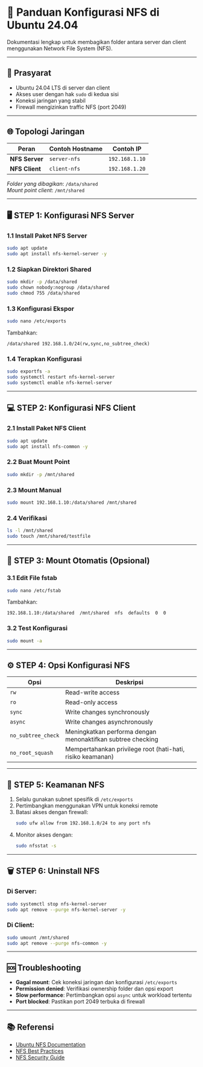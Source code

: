 # 📁 Panduan Konfigurasi NFS di Ubuntu 24.04

Dokumentasi lengkap untuk membagikan folder antara server dan client menggunakan Network File System (NFS).

---

## 🧰 Prasyarat
- Ubuntu 24.04 LTS di server dan client
- Akses user dengan hak `sudo` di kedua sisi
- Koneksi jaringan yang stabil
- Firewall mengizinkan traffic NFS (port 2049)

---

## 🌐 Topologi Jaringan
| Peran       | Contoh Hostname | Contoh IP       |
|-------------|-----------------|-----------------|
| **NFS Server** | `server-nfs`    | `192.168.1.10`  |
| **NFS Client** | `client-nfs`    | `192.168.1.20`  |

*Folder yang dibagikan*: `/data/shared`  
*Mount point client*: `/mnt/shared`

---

## 🖥️ STEP 1: Konfigurasi NFS Server

### 1.1 Install Paket NFS Server
```bash
sudo apt update
sudo apt install nfs-kernel-server -y
```

### 1.2 Siapkan Direktori Shared
```bash
sudo mkdir -p /data/shared
sudo chown nobody:nogroup /data/shared
sudo chmod 755 /data/shared
```

### 1.3 Konfigurasi Ekspor
```bash
sudo nano /etc/exports
```
Tambahkan:
```
/data/shared 192.168.1.0/24(rw,sync,no_subtree_check)
```

### 1.4 Terapkan Konfigurasi
```bash
sudo exportfs -a
sudo systemctl restart nfs-kernel-server
sudo systemctl enable nfs-kernel-server
```

---

## 💻 STEP 2: Konfigurasi NFS Client

### 2.1 Install Paket NFS Client
```bash
sudo apt update
sudo apt install nfs-common -y
```

### 2.2 Buat Mount Point
```bash
sudo mkdir -p /mnt/shared
```

### 2.3 Mount Manual
```bash
sudo mount 192.168.1.10:/data/shared /mnt/shared
```

### 2.4 Verifikasi
```bash
ls -l /mnt/shared
sudo touch /mnt/shared/testfile
```

---

## 🔄 STEP 3: Mount Otomatis (Opsional)

### 3.1 Edit File fstab
```bash
sudo nano /etc/fstab
```
Tambahkan:
```
192.168.1.10:/data/shared  /mnt/shared  nfs  defaults  0  0
```

### 3.2 Test Konfigurasi
```bash
sudo mount -a
```

---

## ⚙️ STEP 4: Opsi Konfigurasi NFS

| Opsi               | Deskripsi                                                                 |
|--------------------|---------------------------------------------------------------------------|
| `rw`               | Read-write access                                                        |
| `ro`               | Read-only access                                                         |
| `sync`             | Write changes synchronously                                              |
| `async`            | Write changes asynchronously                                             |
| `no_subtree_check` | Meningkatkan performa dengan menonaktifkan subtree checking             |
| `no_root_squash`   | Mempertahankan privilege root (hati-hati, risiko keamanan)               |

---

## 🔐 STEP 5: Keamanan NFS

1. Selalu gunakan subnet spesifik di `/etc/exports`
2. Pertimbangkan menggunakan VPN untuk koneksi remote
3. Batasi akses dengan firewall:
   ```bash
   sudo ufw allow from 192.168.1.0/24 to any port nfs
   ```
4. Monitor akses dengan:
   ```bash
   sudo nfsstat -s
   ```

---

## 🗑️ STEP 6: Uninstall NFS

### Di Server:
```bash
sudo systemctl stop nfs-kernel-server
sudo apt remove --purge nfs-kernel-server -y
```

### Di Client:
```bash
sudo umount /mnt/shared
sudo apt remove --purge nfs-common -y
```

---

## 🆘 Troubleshooting

- **Gagal mount**: Cek koneksi jaringan dan konfigurasi `/etc/exports`
- **Permission denied**: Verifikasi ownership folder dan opsi export
- **Slow performance**: Pertimbangkan opsi `async` untuk workload tertentu
- **Port blocked**: Pastikan port 2049 terbuka di firewall

---

## 📚 Referensi
- [Ubuntu NFS Documentation](https://ubuntu.com/server/docs/service-nfs)
- [NFS Best Practices](https://help.ubuntu.com/community/NFSv4Howto)
- [NFS Security Guide](https://linux.die.net/man/5/exports)
